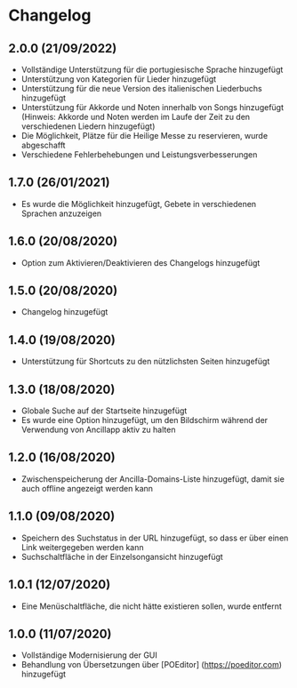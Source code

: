 # Changelog

## 2.0.0 (21/09/2022)

- Vollständige Unterstützung für die portugiesische Sprache hinzugefügt
- Unterstützung von Kategorien für Lieder hinzugefügt
- Unterstützung für die neue Version des italienischen Liederbuchs hinzugefügt
- Unterstützung für Akkorde und Noten innerhalb von Songs hinzugefügt
  (Hinweis: Akkorde und Noten werden im Laufe der Zeit zu den verschiedenen Liedern hinzugefügt)
- Die Möglichkeit, Plätze für die Heilige Messe zu reservieren, wurde abgeschafft
- Verschiedene Fehlerbehebungen und Leistungsverbesserungen

## 1.7.0 (26/01/2021)

- Es wurde die Möglichkeit hinzugefügt, Gebete in verschiedenen Sprachen anzuzeigen

## 1.6.0 (20/08/2020)

- Option zum Aktivieren/Deaktivieren des Changelogs hinzugefügt

## 1.5.0 (20/08/2020)

- Changelog hinzugefügt

## 1.4.0 (19/08/2020)

- Unterstützung für Shortcuts zu den nützlichsten Seiten hinzugefügt

## 1.3.0 (18/08/2020)

- Globale Suche auf der Startseite hinzugefügt
- Es wurde eine Option hinzugefügt, um den Bildschirm während der Verwendung von Ancillapp aktiv zu halten

## 1.2.0 (16/08/2020)

- Zwischenspeicherung der Ancilla-Domains-Liste hinzugefügt, damit sie auch offline angezeigt werden kann

## 1.1.0 (09/08/2020)

- Speichern des Suchstatus in der URL hinzugefügt, so dass er über einen Link weitergegeben werden kann
- Suchschaltfläche in der Einzelsongansicht hinzugefügt

## 1.0.1 (12/07/2020)

- Eine Menüschaltfläche, die nicht hätte existieren sollen, wurde entfernt

## 1.0.0 (11/07/2020)

- Vollständige Modernisierung der GUI
- Behandlung von Übersetzungen über [POEditor] (https://poeditor.com) hinzugefügt
